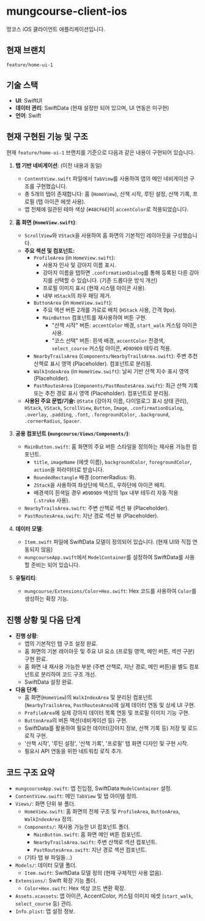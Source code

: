 # mungcourse-client-ios

멍코스 iOS 클라이언트 애플리케이션입니다.

## 현재 브랜치

`feature/home-ui-1`

## 기술 스택

*   **UI**: SwiftUI
*   **데이터 관리**: SwiftData (현재 설정만 되어 있으며, UI 연동은 미구현)
*   **언어**: Swift

## 현재 구현된 기능 및 구조

현재 `feature/home-ui-1` 브랜치를 기준으로 다음과 같은 내용이 구현되어 있습니다.

1.  **탭 기반 네비게이션**: (이전 내용과 동일)
    *   `ContentView.swift` 파일에서 `TabView`를 사용하여 앱의 메인 네비게이션 구조를 구현했습니다.
    *   총 5개의 탭이 존재합니다: 홈 (`HomeView`), 산책 시작, 루틴 설정, 산책 기록, 프로필 (탭 아이콘 에셋 사용).
    *   앱 전체에 일관된 테마 색상 (`#48CF6E`)이 `accentColor`로 적용되었습니다.

2.  **홈 화면 (`HomeView.swift`)**:
    *   `ScrollView`와 `VStack`을 사용하여 홈 화면의 기본적인 레이아웃을 구성했습니다.
    *   **주요 섹션 및 컴포넌트:**
        *   `ProfileArea` (in `HomeView.swift`):
            *   사용자 인사 및 강아지 이름 표시.
            *   강아지 이름을 탭하면 `.confirmationDialog`를 통해 등록된 다른 강아지를 선택할 수 있습니다. (기존 드롭다운 방식 개선)
            *   프로필 이미지 표시 (현재 시스템 아이콘 사용).
            *   내부 `HStack`의 좌우 패딩 제거.
        *   `ButtonArea` (in `HomeView.swift`):
            *   주요 액션 버튼 2개를 가로로 배치 (`HStack` 사용, 간격 9px).
            *   `MainButton` 컴포넌트를 재사용하여 버튼 구현.
                *   "산책 시작" 버튼: `accentColor` 배경, `start_walk` 커스텀 아이콘 사용.
                *   "코스 선택" 버튼: 흰색 배경, `accentColor` 전경색, `select_course` 커스텀 아이콘, `#D9D9D9` 테두리 적용.
        *   `NearbyTrailsArea` (`Components/NearbyTrailsArea.swift`): 주변 추천 산책로 표시 영역 (Placeholder). 컴포넌트로 분리됨.
        *   `WalkIndexArea` (in `HomeView.swift`): 날씨 기반 산책 지수 표시 영역 (Placeholder).
        *   `PastRoutesArea` (`Components/PastRoutesArea.swift`): 최근 산책 기록 또는 추천 경로 표시 영역 (Placeholder). 컴포넌트로 분리됨.
    *   **사용된 주요 문법/기술:** `@State` (강아지 이름, 다이얼로그 표시 상태 관리), `HStack`, `VStack`, `ScrollView`, `Button`, `Image`, `.confirmationDialog`, `.overlay`, `.padding`, `.font`, `.foregroundColor`, `.background`, `.cornerRadius`, `Spacer`.

3.  **공용 컴포넌트 (`mungcourse/Views/Components/`)**:
    *   `MainButton.swift`: 홈 화면의 주요 버튼 스타일을 정의하는 재사용 가능한 컴포넌트.
        *   `title`, `imageName` (에셋 이름), `backgroundColor`, `foregroundColor`, `action`을 파라미터로 받습니다.
        *   `RoundedRectangle` 배경 (cornerRadius: 9).
        *   `ZStack`을 사용하여 좌상단에 텍스트, 우하단에 아이콘 배치.
        *   배경색이 흰색일 경우 `#D9D9D9` 색상의 1px 내부 테두리 자동 적용 (`.stroke` 사용).
    *   `NearbyTrailsArea.swift`: 주변 산책로 섹션 뷰 (Placeholder).
    *   `PastRoutesArea.swift`: 지난 경로 섹션 뷰 (Placeholder).

4.  **데이터 모델**:
    *   `Item.swift` 파일에 SwiftData 모델이 정의되어 있습니다. (현재 UI와 직접 연동되지 않음)
    *   `mungcourseApp.swift`에서 `ModelContainer`를 설정하여 SwiftData를 사용할 준비는 되어 있습니다.

5.  **유틸리티**:
    *   `mungcourse/Extensions/Color+Hex.swift`: Hex 코드를 사용하여 `Color`를 생성하는 확장 기능.

## 진행 상황 및 다음 단계

*   **진행 상황**:
    *   앱의 기본적인 탭 구조 설정 완료.
    *   홈 화면의 기본 레이아웃 및 주요 UI 요소 (프로필 영역, 메인 버튼, 섹션 구분) 구현 완료.
    *   홈 화면 내 재사용 가능한 부분 (주변 산책로, 지난 경로, 메인 버튼)을 별도 컴포넌트로 분리하여 코드 구조 개선.
    *   SwiftData 설정 완료.
*   **다음 단계**:
    *   홈 화면(`HomeView`)의 `WalkIndexArea` 및 분리된 컴포넌트(`NearbyTrailsArea`, `PastRoutesArea`)에 실제 데이터 연동 및 상세 UI 구현.
    *   `ProfileArea`에 실제 강아지 데이터 목록 연동 및 프로필 이미지 기능 구현.
    *   `ButtonArea`의 버튼 액션(네비게이션 등) 구현.
    *   SwiftData를 활용하여 필요한 데이터(강아지 정보, 산책 기록 등) 저장 및 로드 로직 구현.
    *   '산책 시작', '루틴 설정', '산책 기록', '프로필' 탭 화면 디자인 및 구현 시작.
    *   필요시 API 연동을 위한 네트워킹 로직 추가.

## 코드 구조 요약

*   `mungcourseApp.swift`: 앱 진입점, SwiftData `ModelContainer` 설정.
*   `ContentView.swift`: 메인 `TabView` 및 탭 아이템 정의.
*   `Views/`: 화면 단위 뷰 폴더.
    *   `HomeView.swift`: 홈 화면의 전체 구조 및 `ProfileArea`, `ButtonArea`, `WalkIndexArea` 정의.
    *   `Components/`: 재사용 가능한 UI 컴포넌트 폴더.
        *   `MainButton.swift`: 홈 화면 메인 버튼 컴포넌트.
        *   `NearbyTrailsArea.swift`: 주변 산책로 섹션 컴포넌트.
        *   `PastRoutesArea.swift`: 지난 경로 섹션 컴포넌트.
    *   (기타 탭 뷰 파일들...)
*   `Models/`: 데이터 모델 폴더.
    *   `Item.swift`: SwiftData 모델 정의 (현재 구체적인 사용 없음).
*   `Extensions/`: Swift 확장 기능 폴더.
    *   `Color+Hex.swift`: Hex 색상 코드 변환 확장.
*   `Assets.xcassets`: 앱 아이콘, AccentColor, 커스텀 이미지 에셋 (`start_walk`, `select_course` 등) 관리.
*   `Info.plist`: 앱 설정 정보.
